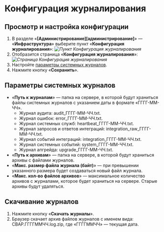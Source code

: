 # Конфигурация журналирования

## Просмотр и настройка конфигурации

1. В разделе «**[Администрирование][администрирование]**» — «**Инфраструктура**» выберите пункт «**Конфигурация журналирования**»:
*![Пункт Конфигурация журналирования](logging_configuration.png)*
2. Отобразится страница «**Конфигурация журналирования**»:
*![Страница Конфигурация журналирования](logging_configuration_page.png)*
3. Настройте [параметры системных журналов](#параметры-системных-журналов).
4. Нажмите кнопку «**Сохранить**».

## Параметры системных журналов

* «**Путь к журналам**» — папка на сервере, в которой будут храниться файлы системных журналов с указанием даты в формате «ГГГГ-ММ-ЧЧ».
    - Журнал аудита: audit_ГГГГ-ММ-ЧЧ.txt.
    - Журнал ошибок: error_ГГГГ-ММ-ЧЧ.txt.
    - Журнал системных служб: heartbeat_ГГГГ-ММ-ЧЧ.txt.
    - Журнал запросов и ответов интеграций: integration_raw_ГГГГ-ММ-ЧЧ.txt.
    - Журнал событий интеграций: integration_ГГГГ-ММ-ЧЧ.txt.
    - Журнал системных событий: system_ГГГГ-ММ-ЧЧ.txt.
    - Журнал апгрейда: upgrade_ГГГГ-ММ-ЧЧ.txt.
* «**Путь к архивам**» —  папка на сервере, в которой будут храниться архивы с файлами журналов.
* «**Макс. размер файла журнала (байт)**» — при превышении указанного размера будет создаваться новый файл журнала.
* «**Макс. кол-во файлов архивов**» — максимальное количество архивов с журналами, которое будет храниться на сервере. Старые архивы будут удаляться.

## Скачивание журналов

1. Нажмите кнопку «**Скачать журналы**».
2. Браузер скачает архив файлов журналов с именем вида: CBAP.ГГГГММЧЧ.log.zip, где «ГГГГММЧЧ» — текущая дата.
